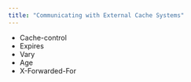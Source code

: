 ```yaml
---
title: "Communicating with External Cache Systems"
---
```


* Cache-control
* Expires
* Vary
* Age
* X-Forwarded-For

<!--
Drupal communicates with external caches, and caches communicate with you, via a variety of HTTP headers.

The expiration of cached pages setting on the performance screen actually results setting the max-age portion of the Cache-Control response header. Values are in seconds.

Older caches (and browser caches - need to confirm which these still apply to) pay attention to the Expires header which in Drupal is by default set to Dries birthday. The cache control header takes precedence over the expires header for caches which understand it.

The Vary header is a way to tell external caches how they can determine if requests are identical. When it is absent, it is assumed that any request for an identical URL may be served from the cache. When present, it lists other HTTP headers that must match the original request in order for that request to be served from the cache. Generally this is set to Vary: Cookie (which is what keeps authenticated users from being served content cached for anonymous users.

X-Forwarded-For is a semi-standard header to let your origin server know which IP address the cache received the request from (otherwise in your origin server logs everything looks like it came from the proxy server IP). This is a chain of IP addressess that is space (or is it comma) separated. NOTE: Look at the D7 processing to see if handling this is built in.

Age is a header many? caches will add to let you know how old the version of the page they delivered is from their perspective (how long since they cached it in seconds).

-->